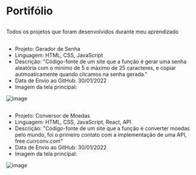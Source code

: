 # Portifólio

##
Todos os projetos que foram desenvolvidos durante meu aprendizado
##
- Projeto: Gerador de Senha
- Linguagem: HTML, CSS, JavaScript
- Descrição: "Código-fonte de um site que a função é gerar uma senha aleatória com o minimo de 5 e máximo de 25 caracteres, e copiar autmoaticamente quando clicamos na senha gerada."
- Data de Envio ao GitHub: 30/01/2022
- Imagem da tela principal:
 
 ![image](https://user-images.githubusercontent.com/15204919/151716530-9f7483f4-b89d-427a-971d-dd4270e302e8.png)
 
##
- Projeto: Conversor de Moedas
- Linguagem: HTML, CSS, JavaScript, React, API
- Descrição: "Código-fonte de um site que a função é converter moedas pelo mundo, foi o primeiro contato com a implementação de uma API, free.currconv.com"
- Data de Envio ao GitHub: 30/01/2022
- Imagem da tela principal:

![image](https://user-images.githubusercontent.com/15204919/151716717-8a10c44f-424e-4811-b4b4-3d0d95739508.png)
